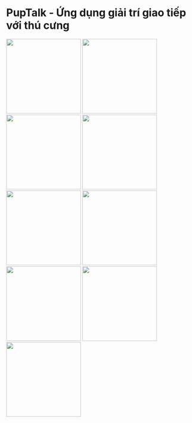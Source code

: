 # PupTalk - Ứng dụng giải trí giao tiếp với thú cưng
<img src="https://github.com/NgAnhQuanDev/PupTalk/blob/main/Capture/Screenshot_20250111_114928.png?raw=true" width="200">
<img src="https://github.com/NgAnhQuanDev/PupTalk/blob/main/Capture/Screenshot_20250111_114947.png?raw=true" width="200">

<img src="https://github.com/NgAnhQuanDev/PupTalk/blob/main/Capture/Screenshot_20250111_115146.png?raw=true" width="200">

<img src="https://github.com/NgAnhQuanDev/PupTalk/blob/main/Capture/Screenshot_20250111_115213.png?raw=true" width="200">

<img src="https://github.com/NgAnhQuanDev/PupTalk/blob/main/Capture/Screenshot_20250111_115224.png?raw=true" width="200">

<img src="https://github.com/NgAnhQuanDev/PupTalk/blob/main/Capture/Screenshot_20250111_115230.png?raw=true" width="200">

<img src="https://github.com/NgAnhQuanDev/PupTalk/blob/main/Capture/Screenshot_20250111_115241.png?raw=true" width="200">

<img src="https://github.com/NgAnhQuanDev/PupTalk/blob/main/Capture/Screenshot_20250111_115251.png?raw=true" width="200">

<img src="https://github.com/NgAnhQuanDev/PupTalk/blob/main/Capture/Screenshot_20250111_115319.png?raw=true" width="200">
